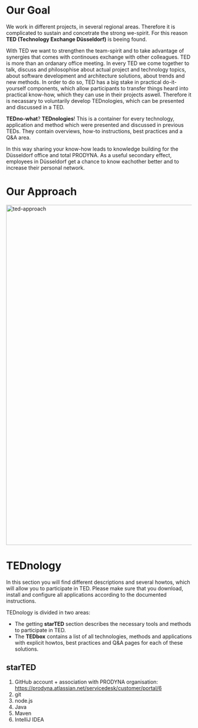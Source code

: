# Our Goal

We work in different projects, in several regional areas. Therefore it is complicated to sustain and concetrate the strong we-spirit. For this reason **TED (Technology Exchange Düsseldorf)** is beeing found.

With TED we want to strengthen the team-spirit and to take advantage of synergies that comes with continoues exchange with other colleagues. TED is more than an ordanary office meeting. In every TED we come together to talk, discuss and philosophise about actual project and technology topics, about software development and architecture solutions, about trends and new methods. In order to do so, TED has a big stake in practical do-it-yourself components, which allow participants to transfer things heard into practical know-how, which they can use in their projects aswell. Therefore it is necassary to voluntarily develop TEDnologies, which can be presented and discussed in a TED.

**TEDno-what**? **TEDnologies**! This is a container for every technology, application and method which were presented and discussed in previous TEDs. They contain overviews, how-to instructions, best practices and a Q&A area.

In this way sharing your know-how leads to knowledge building for the Düsseldorf office and total PRODYNA. As a useful secondary effect, employees in Düsseldorf get a chance to know eachother better and to increase their personal network.

# Our Approach
<img width="921" alt="ted-approach" src="https://github.com/PD-TED/.github/assets/13051819/eaede466-7390-4824-8423-bb72609f81a3">

# TEDnology

In this section you will find different descriptions and several howtos, which will allow you to participate in TED. Please make sure that you download, install and configure all applications according to the documented instructions.

TEDnology is divided in two areas:

- The getting **starTED** section describes the necessary tools and methods to participate in TED.
- The **TEDbox** contains a list of all technologies, methods and applications with explicit howtos, best practices and Q&A pages for each of these solutions.

## starTED

1. GitHub account + association with PRODYNA organisation: https://prodyna.atlassian.net/servicedesk/customer/portal/6
2. git
3. node.js
4. Java
5. Maven
6. IntelliJ IDEA
